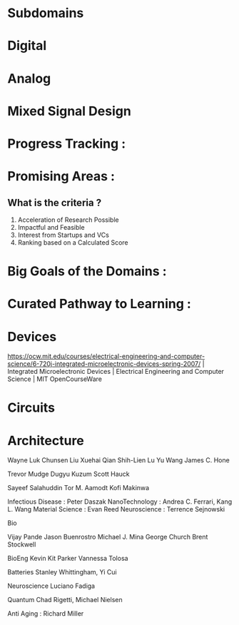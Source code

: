 # Subdomains

# Digital

# Analog

# Mixed Signal Design

# Progress Tracking :

# Promising Areas :

## What is the criteria ?

1. Acceleration of Research Possible
2. Impactful and Feasible
3. Interest from Startups and VCs
4. Ranking based on a Calculated Score

##

# Big Goals of the Domains :

# Curated Pathway to Learning :

# Devices 
https://ocw.mit.edu/courses/electrical-engineering-and-computer-science/6-720j-integrated-microelectronic-devices-spring-2007/ | Integrated Microelectronic Devices | Electrical Engineering and Computer Science | MIT OpenCourseWare

# Circuits 

# Architecture 


Wayne Luk
Chunsen Liu
Xuehai Qian
Shih-Lien Lu
Yu Wang
James C. Hone

Trevor Mudge
Dugyu Kuzum
Scott Hauck

Sayeef Salahuddin
Tor M. Aamodt
Kofi Makinwa

Infectious Disease : Peter Daszak
NanoTechnology : Andrea C. Ferrari, Kang L. Wang
Material Science : Evan Reed
Neuroscience : Terrence Sejnowski


Bio 

Vijay Pande
Jason Buenrostro
Michael J. Mina
George Church
Brent Stockwell

BioEng
Kevin Kit Parker
Vannessa Tolosa

Batteries
Stanley Whittingham, Yi Cui

Neuroscience Luciano Fadiga

Quantum Chad Rigetti, Michael Nielsen

Anti Aging : Richard Miller